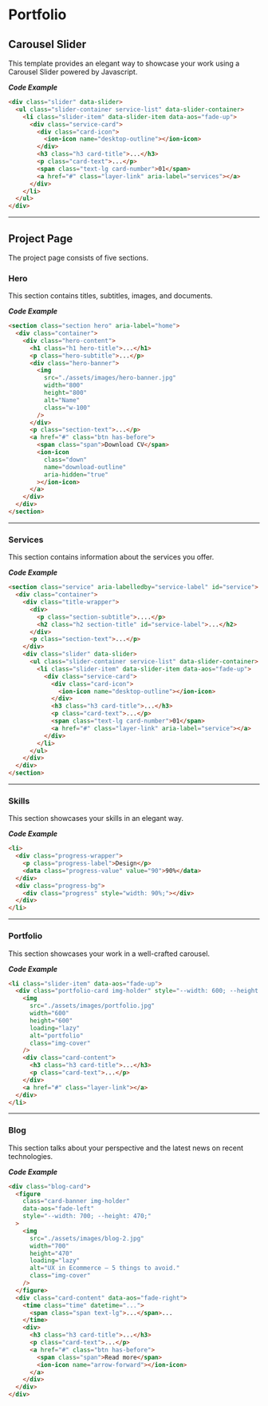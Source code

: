 # Portfolio

## Carousel Slider

This template provides an elegant way to showcase your work using a Carousel Slider powered by Javascript.

**_Code Example_**

```html
<div class="slider" data-slider>
  <ul class="slider-container service-list" data-slider-container>
    <li class="slider-item" data-slider-item data-aos="fade-up">
      <div class="service-card">
        <div class="card-icon">
          <ion-icon name="desktop-outline"></ion-icon>
        </div>
        <h3 class="h3 card-title">...</h3>
        <p class="card-text">...</p>
        <span class="text-lg card-number">01</span>
        <a href="#" class="layer-link" aria-label="services"></a>
      </div>
    </li>
  </ul>
</div>
```

---

## Project Page

The project page consists of five sections.

### Hero

This section contains titles, subtitles, images, and documents.

**_Code Example_**

```html
<section class="section hero" aria-label="home">
  <div class="container">
    <div class="hero-content">
      <h1 class="h1 hero-title">...</h1>
      <p class="hero-subtitle">...</p>
      <div class="hero-banner">
        <img
          src="./assets/images/hero-banner.jpg"
          width="800"
          height="800"
          alt="Name"
          class="w-100"
        />
      </div>
      <p class="section-text">...</p>
      <a href="#" class="btn has-before">
        <span class="span">Download CV</span>
        <ion-icon
          class="down"
          name="download-outline"
          aria-hidden="true"
        ></ion-icon>
      </a>
    </div>
  </div>
</section>
```

---

### Services

This section contains information about the services you offer.

**_Code Example_**

```html
<section class="service" aria-labelledby="service-label" id="service">
  <div class="container">
    <div class="title-wrapper">
      <div>
        <p class="section-subtitle">....</p>
        <h2 class="h2 section-title" id="service-label">...</h2>
      </div>
      <p class="section-text">...</p>
    </div>
    <div class="slider" data-slider>
      <ul class="slider-container service-list" data-slider-container>
        <li class="slider-item" data-slider-item data-aos="fade-up">
          <div class="service-card">
            <div class="card-icon">
              <ion-icon name="desktop-outline"></ion-icon>
            </div>
            <h3 class="h3 card-title">...</h3>
            <p class="card-text">...</p>
            <span class="text-lg card-number">01</span>
            <a href="#" class="layer-link" aria-label="service"></a>
          </div>
        </li>
      </ul>
    </div>
  </div>
</section>
```

---

### Skills

This section showcases your skills in an elegant way.

**_Code Example_**

```html
<li>
  <div class="progress-wrapper">
    <p class="progress-label">Design</p>
    <data class="progress-value" value="90">90%</data>
  </div>
  <div class="progress-bg">
    <div class="progress" style="width: 90%;"></div>
  </div>
</li>
```

---

### Portfolio

This section showcases your work in a well-crafted carousel.

**_Code Example_**

```html
<li class="slider-item" data-aos="fade-up">
  <div class="portfolio-card img-holder" style="--width: 600; --height: 600;">
    <img
      src="./assets/images/portfolio.jpg"
      width="600"
      height="600"
      loading="lazy"
      alt="portfolio"
      class="img-cover"
    />
    <div class="card-content">
      <h3 class="h3 card-title">...</h3>
      <p class="card-text">...</p>
    </div>
    <a href="#" class="layer-link"></a>
  </div>
</li>
```

---

### Blog

This section talks about your perspective and the latest news on recent technologies.

**_Code Example_**

```html
<div class="blog-card">
  <figure
    class="card-banner img-holder"
    data-aos="fade-left"
    style="--width: 700; --height: 470;"
  >
    <img
      src="./assets/images/blog-2.jpg"
      width="700"
      height="470"
      loading="lazy"
      alt="UX in Ecommerce – 5 things to avoid."
      class="img-cover"
    />
  </figure>
  <div class="card-content" data-aos="fade-right">
    <time class="time" datetime="...">
      <span class="span text-lg">...</span>...
    </time>
    <div>
      <h3 class="h3 card-title">...</h3>
      <p class="card-text">...</p>
      <a href="#" class="btn has-before">
        <span class="span">Read more</span>
        <ion-icon name="arrow-forward"></ion-icon>
      </a>
    </div>
  </div>
</div>
```
